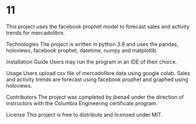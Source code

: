 # 11
This project uses the facebook prophet model to forecast sales and activity trends for mercadolibre.

Technologies The project is written in python 3.9 and uses the pandas, holoviews, facebook prophet, datetime, numpy and matplotlib.

Installation Guide Users may run the program in an IDE of their choice.

Usage Users upload csv file of mercadolibre data using google colab. Sales and activity trends are forecast using facebook prophet and graphed using holoviews.

Contributors The project was completed by jbena4 under the direction of instructors with the Columbia Engineering certificate program.

License This project is free to distribute and licensed under MIT.
